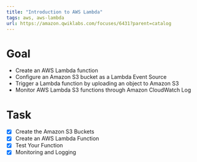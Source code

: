```yaml
---
title: "Introduction to AWS Lambda"
tags: aws, aws-lambda
url: https://amazon.qwiklabs.com/focuses/6431?parent=catalog
---
```


# Goal
- Create an AWS Lambda function
- Configure an Amazon S3 bucket as a Lambda Event Source
- Trigger a Lambda function by uploading an object to Amazon S3
- Monitor AWS Lambda S3 functions through Amazon CloudWatch Log

# Task
- [x] Create the Amazon S3 Buckets
- [x] Create an AWS Lambda Function
- [x] Test Your Function
- [x] Monitoring and Logging
